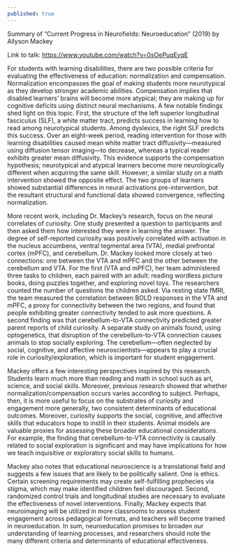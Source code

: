 ```yaml
---
published: true
---
```

Summary of “Current Progress in Neurofields: Neuroeducation” (2019) by Allyson Mackey

Link to talk: https://www.youtube.com/watch?v=0sOePuqEyqE

For students with learning disabilities, there are two possible criteria for evaluating the effectiveness of education: normalization and compensation. Normalization encompasses the goal of making students more neurotypical as they develop stronger academic abilities. Compensation implies that disabled learners’ brains will become more atypical; they are making up for cognitive deficits using distinct neural mechanisms. A few notable findings shed light on this topic. First, the structure of the left superior longitudinal fasciculus (SLF), a white matter tract, predicts success in learning how to read among neurotypical students. Among dyslexics, the right SLF predicts this success. Over an eight-week period, reading intervention for those with learning disabilities caused mean white matter tract diffusivity—measured using diffusion tensor imaging—to decrease, whereas a typical reader exhibits greater mean diffusivity. This evidence supports the compensation hypothesis; neurotypical and atypical learners become more neurologically different when acquiring the same skill. However, a similar study on a math intervention showed the opposite effect. The two groups of learners showed substantial differences in neural activations pre-intervention, but the resultant structural and functional data showed convergence, reflecting normalization.

More recent work, including Dr. Mackey’s research, focus on the neural correlates of curiosity. One study presented a question to participants and then asked them how interested they were in learning the answer. The degree of self-reported curiosity was positively correlated with activation in the nucleus accumbens, ventral tegmental area (VTA), medial prefrontal cortex (mPFC), and cerebellum. Dr. Mackey looked more closely at two connections: one between the VTA and mPFC and the other between the cerebellum and VTA. For the first (VTA and mPFC), her team administered three tasks to children, each paired with an adult: reading wordless picture books, doing puzzles together, and exploring novel toys. The researchers counted the number of questions the children asked. Via resting state fMRI, the team measured the correlation between BOLD responses in the VTA and mPFC, a proxy for connectivity between the two regions, and found that people exhibiting greater connectivity tended to ask more questions. A second finding was that cerebellum-to-VTA connectivity predicted greater parent reports of child curiosity. A separate study on animals found, using optogenetics, that disruption of the cerebellum-to-VTA connection causes animals to stop socially exploring. The cerebellum—often neglected by social, cognitive, and affective neuroscientists—appears to play a crucial role in curiosity/exploration, which is important for student engagement.

Mackey offers a few interesting perspectives inspired by this research. Students learn much more than reading and math in school such as art, science, and social skills. Moreover, previous research showed that whether normalization/compensation occurs varies according to subject. Perhaps, then, it is more useful to focus on the substrates of curiosity and engagement more generally, two consistent determinants of educational outcomes. Moreover, curiosity supports the social, cognitive, and affective skills that educators hope to instill in their students. Animal models are valuable proxies for assessing these broader educational considerations. For example, the finding that cerebellum-to-VTA connectivity is causally related to social exploration is significant and may have implications for how we teach inquisitive or exploratory social skills to humans. 

Mackey also notes that educational neuroscience is a translational field and suggests a few issues that are likely to be politically salient. One is ethics. Certain screening requirements may create self-fulfilling prophecies via stigma, which may make identified children feel discouraged. Second, randomized control trials and longitudinal studies are necessary to evaluate the effectiveness of novel interventions. Finally, Mackey expects that neuroimaging will be utilized in more classrooms to assess student engagement across pedagogical formats, and teachers will become trained in neuroeducation. In sum, neuroeducation promises to broaden our understanding of learning processes, and researchers should note the many different criteria and determinants of educational effectiveness.
